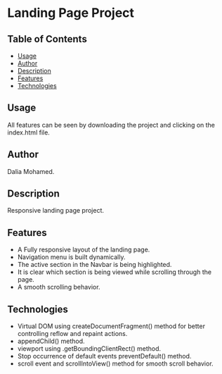 # Landing Page Project

## Table of Contents

* [Usage](#Usage)
* [Author](#Author)
* [Description](#Description)
* [Features](#Features)
* [Technologies](#Technologies)


## Usage
All features can be seen by downloading the project and clicking on the index.html file.

## Author
Dalia Mohamed.

## Description
Responsive landing page project.

## Features
- A Fully responsive layout of the landing page.
- Navigation menu is built dynamically.
- The active section in the Navbar is being highlighted.
- It is clear which section is being viewed while scrolling through the page.
- A smooth scrolling behavior.

## Technologies 
- Virtual DOM using createDocumentFragment() method for better controlling reflow and repaint actions.
- appendChild() method.
- viewport using .getBoundingClientRect() method.
- Stop occurrence of default events preventDefault() method.
- scroll event and scrollIntoView() method for smooth scroll behavior.


